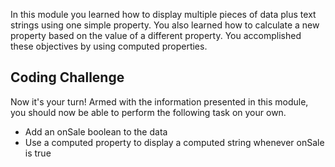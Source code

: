In this module you learned how to display multiple pieces of data plus text strings using one simple property. You also learned how to calculate a new property based on the value of a different property. You accomplished these objectives by using computed properties.

## Coding Challenge

Now it's your turn! Armed with the information presented in this module, you should now be able to perform the following task on your own.

- Add an onSale boolean to the data
- Use a computed property to display a computed string whenever onSale is true